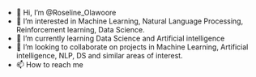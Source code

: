 - 👋 Hi, I’m @Roseline_Olawoore
- 👀 I’m interested in Machine Learning, Natural Language Processing, Reinforcement learning, Data Science.
- 🌱 I’m currently learning Data Science and Artificial intelligence 
- 💞️ I’m looking to collaborate on projects in Machine Learning, Artificial intelligence, NLP, DS and similar areas of interest.
- 📫 How to reach me 

<!---
Roseline007/Roseline007 is a ✨ special ✨ repository because its `README.md` (this file) appears on your GitHub profile.
You can click the Preview link to take a look at your changes.
--->
